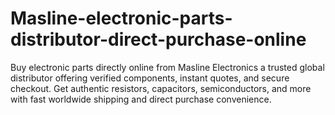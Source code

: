 # Masline-electronic-parts-distributor-direct-purchase-online
Buy electronic parts directly online from Masline Electronics a trusted global distributor offering verified components, instant quotes, and secure checkout. Get authentic resistors, capacitors, semiconductors, and more with fast worldwide shipping and direct purchase convenience.
